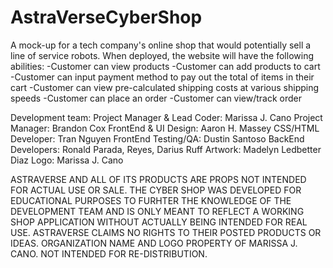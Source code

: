 # AstraVerseCyberShop
A mock-up for a tech company's online shop that would potentially sell a line of service robots. 
When deployed, the website will have the following abilities: 
-Customer can view products
-Customer can add products to cart
-Customer can input payment method to pay out the total of items in their cart
-Customer can view pre-calculated shipping costs at various shipping speeds 
-Customer can place an order <FEATURE WILL NOT WORK IN MOCK UP TO AVOID FINALIZED BANK CHARGES>
-Customer can view/track order
  
  Development team:
  Project Manager & Lead Coder: Marissa J. Cano 
  Project Manager: Brandon Cox
  FrontEnd & UI Design: Aaron H. Massey
  CSS/HTML Developer: Tran Nguyen 
  FrontEnd Testing/QA: Dustin Santoso
  BackEnd Developers: Ronald Parada, Reyes, Darius Ruff 
  Artwork: Madelyn Ledbetter Diaz
  Logo: Marissa J. Cano
  
ASTRAVERSE AND ALL OF ITS PRODUCTS ARE PROPS NOT INTENDED FOR ACTUAL USE OR SALE. THE CYBER SHOP WAS DEVELOPED FOR EDUCATIONAL PURPOSES TO FURHTER THE KNOWLEDGE OF THE DEVELOPMENT TEAM AND IS ONLY MEANT TO REFLECT A WORKING SHOP APPLICATION WITHOUT ACTUALLY BEING INTENDED FOR REAL USE. ASTRAVERSE CLAIMS NO RIGHTS TO THEIR POSTED PRODUCTS OR IDEAS. ORGANIZATION NAME AND LOGO PROPERTY OF MARISSA J. CANO. NOT INTENDED FOR RE-DISTRIBUTION.
